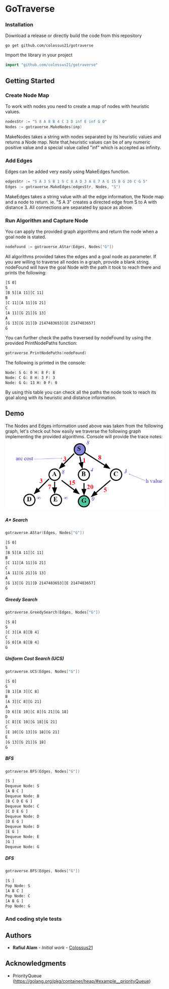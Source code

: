 # GoTraverse
### Installation
Download a release or directly build the code from this repository
```
go get github.com/colossus21/gotraverse
```
Import the library in your project
```go
import "github.com/colossus21/gotraverse"
``` 

## Getting Started
### Create Node Map

To work with nodes you need to create a map of nodes with heuristic values.

```go 
nodesStr := "S 8 A 8 B 4 C 3 D inf E inf G 0"
Nodes := gotraverse.MakeNodes(inp)
```
MakeNodes takes a string with nodes separated by its heuristic values and returns a Node map.
Note that,heuristic values can be of any numeric positive value and a special value called "inf" which is accepted as infinity.
### Add Edges

Edges can be added very easily using MakeEdges function.

```go 
edgesStr := "S A 3 S B 1 S C 8 A D 3 A E 7 A G 15 B G 20 C G 5"
Edges := gotraverse.MakeEdges(edgesStr, Nodes, "S")
```
MakeEdges takes a string value with all the edge information, the Node map and a node to return. ie. "S A 3" creates a directed edge from S to A with distance 3. All connections are separated by space as above. 

### Run Algorithm and Capture Node

You can apply the provided graph algorithms and return the node when a goal node is stated.

```go 
nodeFound := gotraverse.AStar(Edges, Nodes["G"])
```
All algorithms provided takes the edges and a goal node as parameter. If you are willing to traverse all nodes in a graph, provide a blank string.
nodeFound will have the goal Node with the path it took to reach there and prints the following:
```
[S 0]
S
[B 5][A 11][C 11]
B
[C 11][A 11][G 21]
C
[A 11][G 21][G 13]
A
[G 13][G 21][D 2147483653][E 2147483657]
G
```
You can further check the paths traversed by nodeFound by using the provided PrintNodePaths function:
```go
gotraverse.PrintNodePaths(nodeFound)
```
The following is printed in the console:
```
Node: S G: 0 H: 8 F: 8
Node: C G: 8 H: 3 F: 3
Node: G G: 13 H: 0 F: 0
```
By using this table you can check all the paths the node took to reach its goal along with its heuristic and distance information.
## Demo
The Nodes and Edges information used above was taken from the following graph, let's check out how easily we traverse the following graph implementing the provided algorithms. Console will provide the trace notes:
![alt text](/img/Graph.png)

##### A* Search
```go
gotraverse.AStar(Edges, Nodes["G"])
```
```
[S 0]
S
[B 5][A 11][C 11]
B
[C 11][A 11][G 21]
C
[A 11][G 21][G 13]
A
[G 13][G 21][D 2147483653][E 2147483657]
G
```

##### Greedy Search
```go
gotraverse.GreedySearch(Edges, Nodes["G"])
```
```
[S 8]
S
[C 3][A 8][B 4]
C
[G 0][A 8][B 4]
G
```
##### Uniform Cost Search (UCS)
```go
gotraverse.UCS(Edges, Nodes["G"])
```
```
[S 0]
S
[B 1][A 3][C 8]
B
[A 3][C 8][G 21]
A
[D 6][E 10][C 8][G 21][G 18]
D
[C 8][E 10][G 18][G 21]
C
[E 10][G 13][G 18][G 21]
E
[G 13][G 21][G 18]
G
```
##### BFS
```go
gotraverse.BFS(Edges, Nodes["G"])
```
```
[S ]
Dequeue Node: S
[A B C ]
Dequeue Node: B
[B C D E G ]
Dequeue Node: C
[C D E G ]
Dequeue Node: D
[D E G ]
Dequeue Node: D
[E G ]
Dequeue Node: E
[G ]
Dequeue Node: G
```
##### DFS
```go
gotraverse.BFS(Edges, Nodes["G"])
```
```
[S ]
Pop Node: S
[A B C ]
Pop Node: C
[A B G ]
Pop Node: G
```


### And coding style tests


## Authors

* **Rafiul Alam** - *Initial work* - [Colossus21](https://github.com/colossus21)


## Acknowledgments

* PriorityQueue (https://golang.org/pkg/container/heap/#example__priorityQueue)
